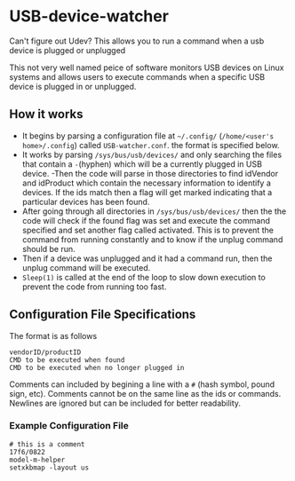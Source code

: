 # USB-device-watcher
Can't figure out Udev? This allows you to run a command when a usb device is plugged or unplugged

This not very well named peice of software monitors USB devices on Linux systems and allows users to execute commands when a specific USB device is plugged in or unplugged.
## How it works
- It begins by parsing a configuration file at `~/.config/` (`/home/<user's home>/.config`) called `USB-watcher.conf`. the format is specified below.
- It works by parsing `/sys/bus/usb/devices/` and only searching the files that contain a `-`(hyphen) which will be a currently plugged in USB device.
-Then the code will parse in those directories to find idVendor and idProduct which contain the necessary information to identify a devices. If the ids match then a flag will get marked indicating that a particular devices has been found.
- After going through all directories in `/sys/bus/usb/devices/` then the the code will check if the found flag was set and execute the command specified and set another flag called activated. This is to prevent the command from running constantly and to know if the unplug command should be run.
- Then if a device was unplugged and it had a command run, then the unplug command will be executed.
- `Sleep(1)` is called at the end of the loop to slow down execution to prevent the code from running too fast.

## Configuration File Specifications
The format is as follows 
```
vendorID/productID
CMD to be executed when found
CMD to be executed when no longer plugged in
```
Comments can included by begining a line with a `#` (hash symbol, pound sign, etc). Comments cannot be on the same line as the ids or commands.
Newlines are ignored but can be included for better readability.

### Example Configuration File
```
# this is a comment
17f6/0822
model-m-helper
setxkbmap -layout us
```
